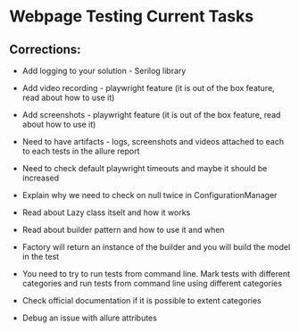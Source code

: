 # Webpage Testing Current Tasks

## Corrections:

- Add logging to your solution - Serilog library
- Add video recording - playwright feature (it is out of the box feature, read about how to use it)
- Add screenshots  - playwright feature (it is out of the box feature, read about how to use it)
- Need to have artifacts - logs, screenshots and videos attached to each to each tests in the allure report

- Need to check default playwright timeouts and maybe it should be increased

- Explain why we need to check on null twice in ConfigurationManager
- Read about Lazy class itselt and how it works
- Read about builder pattern and how to use it and when

- Factory will return an instance of the builder and you will build the model in the test

- You need to try to run tests from command line. Mark tests with different categories and run tests from command line using different categories
- Check official documentation if it is possible to extent categories
- Debug an issue with allure attributes

